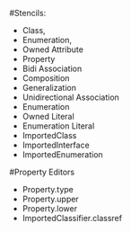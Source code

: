 #Stencils:
 - Class,
 - Enumeration,
 - Owned Attribute
 - Property
 - Bidi Association
 - Composition
 - Generalization
 - Unidirectional Association
 - Enumeration
 - Owned Literal
 - Enumeration Literal
 - ImportedClass
 - ImportedInterface
 - ImportedEnumeration

#Property Editors
 - Property.type
 - Property.upper
 - Property.lower
 - ImportedClassifier.classref